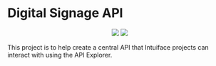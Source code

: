 # Digital Signage API

<p align="center">
  <a href="https://codeclimate.com/github/hive-interactive/signage-api/maintainability"><img src="https://api.codeclimate.com/v1/badges/955b32f2ca89c0922803/maintainability" /></a>
  <a href="https://codeclimate.com/github/hive-interactive/signage-api/test_coverage"><img src="https://api.codeclimate.com/v1/badges/955b32f2ca89c0922803/test_coverage" /></a>
</p>

This project is to help create a central API that Intuiface projects can interact with using the API Explorer.
